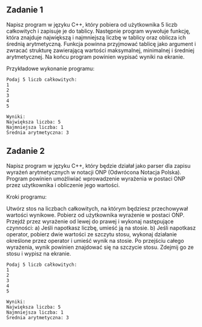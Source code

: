 ## Zadanie 1
Napisz program w języku C++, który pobiera od użytkownika 5 liczb całkowitych i zapisuje je do tablicy. 
Następnie program wywołuje funkcję, która znajduje największą i najmniejszą liczbę w tablicy oraz oblicza ich średnią arytmetyczną. 
Funkcja powinna przyjmować tablicę jako argument i zwracać strukturę zawierającą wartości maksymalnej, minimalnej i średniej arytmetycznej. 
Na końcu program powinien wypisać wyniki na ekranie.

Przykładowe wykonanie programu:

```
Podaj 5 liczb całkowitych:
1
2
3
4
5

Wyniki:
Największa liczba: 5
Najmniejsza liczba: 1
Średnia arytmetyczna: 3
```

## Zadanie 2
Napisz program w języku C++, który będzie działał jako parser dla zapisu wyrażeń arytmetycznych w notacji ONP (Odwrócona Notacja Polska). Program powinien umożliwiać wprowadzenie wyrażenia w postaci ONP przez użytkownika i obliczenie jego wartości.

Kroki programu:

Utwórz stos na liczbach całkowitych, na którym będziesz przechowywał wartości wynikowe.
Pobierz od użytkownika wyrażenie w postaci ONP.
Przejdź przez wyrażenie od lewej do prawej i wykonaj następujące czynności:
a) Jeśli napotkasz liczbę, umieść ją na stosie.
b) Jeśli napotkasz operator, pobierz dwie wartości ze szczytu stosu, wykonaj działanie określone przez operator i umieść wynik na stosie.
Po przejściu całego wyrażenia, wynik powinien znajdować się na szczycie stosu. Zdejmij go ze stosu i wypisz na ekranie.

```
Podaj 5 liczb całkowitych:
1
2
3
4
5

Wyniki:
Największa liczba: 5
Najmniejsza liczba: 1
Średnia arytmetyczna: 3
```
